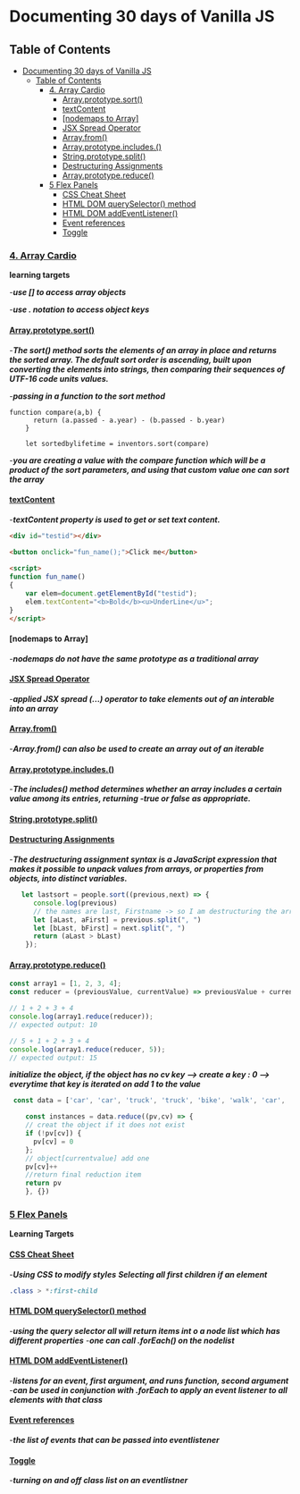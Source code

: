 # Documenting 30 days of Vanilla JS


## Table of Contents
- [Documenting 30 days of Vanilla JS](#documenting-30-days-of-vanilla-js)
  - [Table of Contents](#table-of-contents)
    - [4. Array Cardio](#4-array-cardio)
      - [Array.prototype.sort()](#arrayprototypesort)
      - [textContent](#textcontent)
      - [[nodemaps to Array]](#nodemaps-to-array)
      - [JSX Spread Operator](#jsx-spread-operator)
      - [Array.from()](#arrayfrom)
      - [Array.prototype.includes.()](#arrayprototypeincludes)
      - [String.prototype.split()](#stringprototypesplit)
      - [Destructuring Assignments](#destructuring-assignments)
      - [Array.prototype.reduce()](#arrayprototypereduce)
    - [5 Flex Panels](#5-flex-panels)
      - [CSS Cheat Sheet](#css-cheat-sheet)
      - [HTML DOM querySelector() method](#html-dom-queryselector-method)
      - [HTML DOM addEventListener()](#html-dom-addeventlistener)
      - [Event references](#event-references)
      - [Toggle](#toggle)
### [4. Array Cardio](4arraycardio/index.html)
**learning targets**

-***use [] to access array objects***

-***use . notation to access object keys***
#### [Array.prototype.sort()](https://developer.mozilla.org/en-US/docs/Web/JavaScript/Reference/Global_Objects/Array/sort)
-***The sort() method sorts the elements of an array in place and returns the sorted array. The default sort order is ascending, built upon converting the elements into strings, then comparing their sequences of UTF-16 code units values.***

-***passing in a function to the sort method***

``` 
function compare(a,b) {
      return (a.passed - a.year) - (b.passed - b.year)
    }

    let sortedbylifetime = inventors.sort(compare)
```

-***you are creating a value with the compare function which will be a product of the sort parameters, and using that custom value one can sort the array***
#### [textContent](https://tutorialcodeplay.com/javascript/javascript-textcontent.html#:~:text=textContent%20in%20javascript%20textContent%20property%20is,used%20to%20get%20or%20set%20text%20content.)

-***textContent property is used to get or set text content.***
```HTML
<div id="testid"></div>

<button onclick="fun_name();">Click me</button>
	
<script>
function fun_name()
{
	var elem=document.getElementById("testid");
	elem.textContent="<b>Bold</b><u>UnderLine</u>";
}
</script>
```
#### [nodemaps to Array]
-***nodemaps do not have the same prototype as a traditional array***
#### [JSX Spread Operator](https://developer.mozilla.org/en-US/docs/Web/JavaScript/Reference/Operators/Spread_syntax)
-***applied JSX spread (...) operator to take elements out of an interable into an array***
#### [Array.from()](https://developer.mozilla.org/en-US/docs/Web/JavaScript/Reference/Global_Objects/Array/from)
-***Array.from() can also be used to create an array out of an iterable***
#### [Array.prototype.includes.()](https://developer.mozilla.org/en-US/docs/web/javascript/reference/global_objects/array/includes)
-***The includes() method determines whether an array includes a certain value among its entries, returning -true or false as appropriate.***

#### [String.prototype.split()](https://developer.mozilla.org/en-US/docs/Web/JavaScript/Reference/Global_Objects/String/split)
#### [Destructuring Assignments](https://developer.mozilla.org/en-US/docs/Web/JavaScript/Reference/Operators/Destructuring_assignment)
-***The destructuring assignment syntax is a JavaScript expression that makes it possible to unpack values from arrays, or properties from objects, into distinct variables.***
```JavaScript
   let lastsort = people.sort((previous,next) => {
      console.log(previous)
      // the names are last, Firstname -> so I am destructuring the array to reflect this 
      let [aLast, aFirst] = previous.split(", ")
      let [bLast, bFirst] = next.split(", ")
      return (aLast > bLast)
    });
```
#### [Array.prototype.reduce()](https://developer.mozilla.org/en-US/docs/web/javascript/reference/global_objects/array/reduce)
```JavaScript
const array1 = [1, 2, 3, 4];
const reducer = (previousValue, currentValue) => previousValue + currentValue;

// 1 + 2 + 3 + 4
console.log(array1.reduce(reducer));
// expected output: 10

// 5 + 1 + 2 + 3 + 4
console.log(array1.reduce(reducer, 5));
// expected output: 15

```
***initialize the object, if the object has no cv key --> create a key : 0 --> everytime that key is iterated on add 1 to the value***
```JavaScript
 const data = ['car', 'car', 'truck', 'truck', 'bike', 'walk', 'car', 'van', 'bike', 'walk', 'car', 'van', 'car', 'truck' ];

    const instances = data.reduce((pv,cv) => {
    // creat the object if it does not exist
    if (!pv[cv]) {
      pv[cv] = 0
    };
    // object[currentvalue] add one
    pv[cv]++
    //return final reduction item
    return pv
    }, {})
```

### [5 Flex Panels](5flexpanels/index-START.html)
**Learning Targets**
#### [CSS Cheat Sheet](https://www.sketchingwithcss.com/samplechapter/cheatsheet.html?utm_source=CSS-Weekly&utm_campaign=Issue-86&utm_medium=email)
-***Using CSS to modify styles***
***Selecting all first children if an element***
```CSS
.class > *:first-child
```

#### [HTML DOM querySelector() method](https://www.w3schools.com/jsref/met_document_queryselector.asp#:~:text=HTML%20DOM%20querySelector%20%28%29%20Method%201%20Definition%20and,5%20Technical%20Details.%20...%206%20More%20Examples.%20)

-***using the query selector all will return items int o a node list which has different properties***
-***one can call .forEach() on the nodelist***

#### [HTML DOM addEventListener()](https://www.w3schools.com/jsref/met_element_addeventlistener.asp)
-***listens for an event, first argument, and runs function, second argument***
-***can be used in conjunction with .forEach to apply an event listener to all elements with that class***

#### [Event references](https://developer.mozilla.org/en-US/docs/Web/Events)
-***the list of events that can be passed into eventlistener***

#### [Toggle](https://www.w3schools.com/howto/howto_js_toggle_class.asp)
-***turning on and off class list on an eventlistner***